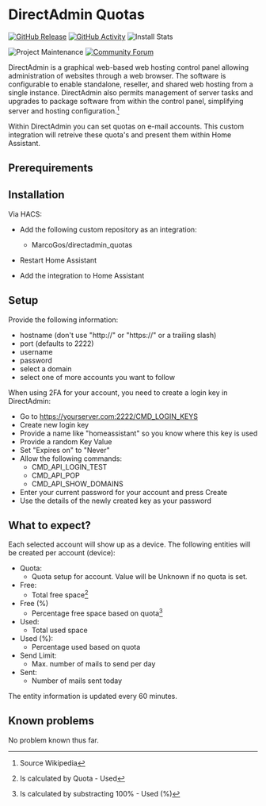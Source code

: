 # DirectAdmin Quotas

[![GitHub Release][releases-shield]][releases]
[![GitHub Activity][commits-shield]][commits]
![Install Stats][stats]

![Project Maintenance][maintenance-shield]
[![Community Forum][forum-shield]][forum]

DirectAdmin is a graphical web-based web hosting control panel allowing administration of websites through a web browser. The software is configurable to enable standalone, reseller, and shared web hosting from a single instance. DirectAdmin also permits management of server tasks and upgrades to package software from within the control panel, simplifying server and hosting configuration.[^3]

Within DirectAdmin you can set quotas on e-mail accounts. This custom integration will retreive these quota's and present them within Home Assistant.

## Prerequirements


## Installation

Via HACS:

- Add the following custom repository as an integration:

    - MarcoGos/directadmin_quotas

- Restart Home Assistant

- Add the integration to Home Assistant

## Setup

Provide the following information:

- hostname (don't use "http://" or "https://" or a trailing slash)
- port (defaults to 2222)
- username
- password
- select a domain
- select one of more accounts you want to follow

When using 2FA for your account, you need to create a login key in DirectAdmin:

- Go to https://yourserver.com:2222/CMD_LOGIN_KEYS
- Create new login key
- Provide a name like "homeassistant" so you know where this key is used
- Provide a random Key Value
- Set "Expires on" to "Never"
- Allow the following commands:
  - CMD_API_LOGIN_TEST
  - CMD_API_POP
  - CMD_API_SHOW_DOMAINS
- Enter your current password for your account and press Create
- Use the details of the newly created key as your password

## What to expect?

Each selected account will show up as a device.
The following entities will be created per account (device):

- Quota:
    - Quota setup for account. Value will be Unknown if no quota is set.
- Free:
    - Total free space[^1]
- Free (%)
    - Percentage free space based on quota[^2]
- Used:
    - Total used space
- Used (%): 
    - Percentage used based on quota
- Send Limit:
    - Max. number of mails to send per day
- Sent:
    - Number of mails sent today

The entity information is updated every 60 minutes.

## Known problems

No problem known thus far.

[^1]: Is calculated by Quota - Used
[^2]: Is calculated by substracting 100% - Used (%)
[^3]: Source Wikipedia

[commits-shield]: https://img.shields.io/github/commit-activity/y/MarcoGos/directadmin_quotas.svg?style=for-the-badge
[commits]: https://github.com/MarcoGos/directadmin_quotas/commits/main
[forum-shield]: https://img.shields.io/badge/community-forum-brightgreen.svg?style=for-the-badge
[forum]: https://community.home-assistant.io/
[maintenance-shield]: https://img.shields.io/badge/maintainer-%40MarcoGos-blue.svg?style=for-the-badge
[releases-shield]: https://img.shields.io/github/release/MarcoGos/directadmin_quotas.svg?style=for-the-badge
[releases]: https://github.com/MarcoGos/directadmin_quotas/releases
[stats]: https://img.shields.io/badge/dynamic/json?color=41BDF5&logo=home-assistant&label=integration%20usage&suffix=%20installs&cacheSeconds=15600&url=https://analytics.home-assistant.io/custom_integrations.json&query=$.directadmin_quotas.total&style=for-the-badge
